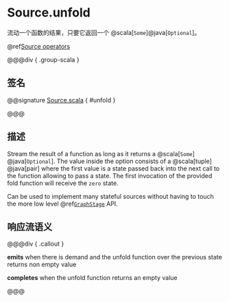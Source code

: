 # Source.unfold

流动一个函数的结果，只要它返回一个 @scala[`Some`]@java[`Optional`]。

@ref[Source operators](../index.md#source-operators)

@@@div { .group-scala }

## 签名

@@signature [Source.scala](/akka-stream/src/main/scala/akka/stream/scaladsl/Source.scala) { #unfold }

@@@

## 描述

Stream the result of a function as long as it returns a @scala[`Some`] @java[`Optional`]. The value inside the option
consists of a @scala[tuple] @java[pair] where the first value is a state passed back into the next call to the function allowing
to pass a state. The first invocation of the provided fold function will receive the `zero` state.

Can be used to implement many stateful sources without having to touch the more low level @ref[`GraphStage`](../../stream-customize.md) API.

## 响应流语义

@@@div { .callout }

**emits** when there is demand and the unfold function over the previous state returns non empty value

**completes** when the unfold function returns an empty value

@@@

